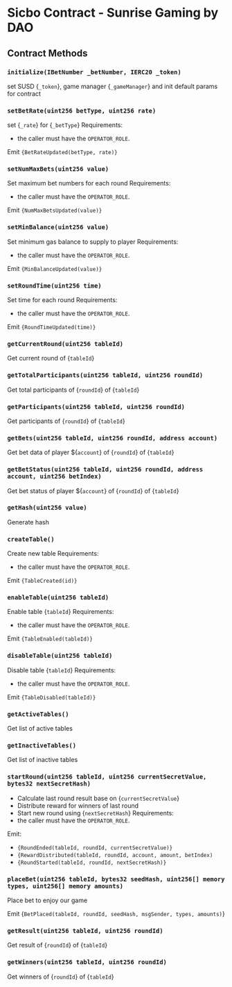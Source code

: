 # Sicbo Contract - Sunrise Gaming by DAO

## Contract Methods

### `initialize(IBetNumber _betNumber, IERC20 _token)`

set SUSD {`_token`}, game manager {`_gameManager`} and init default params for contract

### `setBetRate(uint256 betType, uint256 rate)`

set {`_rate`} for {`_betType`}
Requirements:
- the caller must have the `OPERATOR_ROLE`.

Emit `{BetRateUpdated(betType, rate)}`

### `setNumMaxBets(uint256 value)`

Set maximum bet numbers for each round
Requirements:
- the caller must have the `OPERATOR_ROLE`.

Emit `{NumMaxBetsUpdated(value)}`

### `setMinBalance(uint256 value)`

Set minimum gas balance to supply to player
Requirements:
- the caller must have the `OPERATOR_ROLE`.

Emit `{MinBalanceUpdated(value)}`

### `setRoundTime(uint256 time)`

Set time for each round
Requirements:
- the caller must have the `OPERATOR_ROLE`.

Emit `{RoundTimeUpdated(time)}`

### `getCurrentRound(uint256 tableId)`

Get current round of {`tableId`}

### `getTotalParticipants(uint256 tableId, uint256 roundId)`

Get total participants of {`roundId`} of {`tableId`}

### `getParticipants(uint256 tableId, uint256 roundId)`

Get participants of {`roundId`} of {`tableId`}

### `getBets(uint256 tableId, uint256 roundId, address account)`

Get bet data of player ${`account`} of {`roundId`} of {`tableId`}

### `getBetStatus(uint256 tableId, uint256 roundId, address account, uint256 betIndex)`

Get bet status of player ${`account`} of {`roundId`} of {`tableId`}

### `getHash(uint256 value)`

Generate hash

### `createTable()`

Create new table
Requirements:
- the caller must have the `OPERATOR_ROLE`.

Emit `{TableCreated(id)}`

### `enableTable(uint256 tableId)`

Enable table {`tableId`}
Requirements:
- the caller must have the `OPERATOR_ROLE`.

Emit `{TableEnabled(tableId)}`

### `disableTable(uint256 tableId)`

Disable table {`tableId`}
Requirements:
- the caller must have the `OPERATOR_ROLE`.

Emit `{TableDisabled(tableId)}`

### `getActiveTables()`

Get list of active tables

### `getInactiveTables()`

Get list of inactive tables

### `startRound(uint256 tableId, uint256 currentSecretValue, bytes32 nextSecretHash)`

- Calculate last round result base on {`currentSecretValue`}
- Distribute reward for winners of last round
- Start new round using {`nextSecretHash`}
Requirements:
- the caller must have the `OPERATOR_ROLE`.

Emit:
- `{RoundEnded(tableId, roundId, currentSecretValue)}`
- `{RewardDistributed(tableId, roundId, account, amount, betIndex)`
- `{RoundStarted(tableId, roundId, nextSecretHash)}`

### `placeBet(uint256 tableId, bytes32 seedHash, uint256[] memory types, uint256[] memory amounts)`

Place bet to enjoy our game

Emit {`BetPlaced(tableId, roundId, seedHash, msgSender, types, amounts)`}

### `getResult(uint256 tableId, uint256 roundId)`

Get result of {`roundId`} of {`tableId`}

### `getWinners(uint256 tableId, uint256 roundId)`

Get winners of {`roundId`} of {`tableId`}

